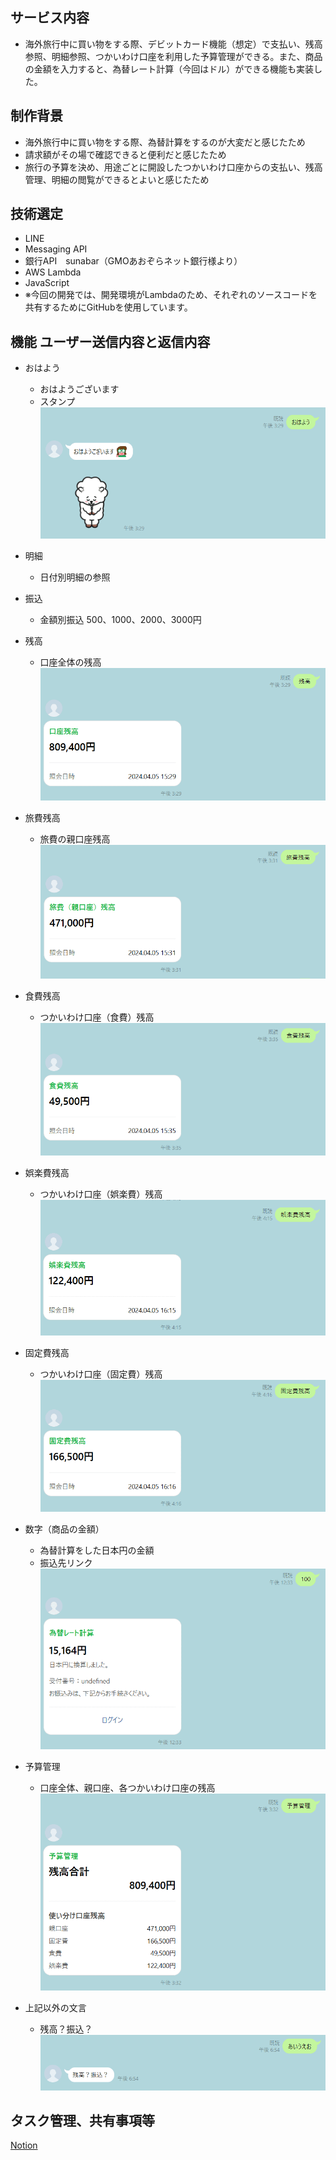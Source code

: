 ## サービス内容
- 海外旅行中に買い物をする際、デビットカード機能（想定）で支払い、残高参照、明細参照、つかいわけ口座を利用した予算管理ができる。また、商品の金額を入力すると、為替レート計算（今回はドル）ができる機能も実装した。


## 制作背景
- 海外旅行中に買い物をする際、為替計算をするのが大変だと感じたため
- 請求額がその場で確認できると便利だと感じたため
- 旅行の予算を決め、用途ごとに開設したつかいわけ口座からの支払い、残高管理、明細の閲覧ができるとよいと感じたため


## 技術選定
- LINE
- Messaging API
- 銀行API　sunabar（GMOあおぞらネット銀行様より）
- AWS Lambda
- JavaScript
- ※今回の開発では、開発環境がLambdaのため、それぞれのソースコードを共有するためにGitHubを使用しています。


## 機能   ユーザー送信内容と返信内容
- おはよう
    - おはようございます
    - スタンプ
![レスポンス画像](./img/res01.png)

- 明細
    - 日付別明細の参照

- 振込
    - 金額別振込  500、1000、2000、3000円

- 残高
    - 口座全体の残高
![レスポンス画像](./img/res02.png)

- 旅費残高
    - 旅費の親口座残高
![レスポンス画像](./img/res03.png)

- 食費残高
    - つかいわけ口座（食費）残高
![レスポンス画像](./img/res04.png)

- 娯楽費残高
    - つかいわけ口座（娯楽費）残高
![レスポンス画像](./img/res05.png)

- 固定費残高
    - つかいわけ口座（固定費）残高
![レスポンス画像](./img/res06.png)

- 数字（商品の金額）
    - 為替計算をした日本円の金額
    - 振込先リンク
![レスポンス画像](./img/res07.png)

- 予算管理
    - 口座全体、親口座、各つかいわけ口座の残高
![レスポンス画像](./img/res08.png)

- 上記以外の文言
    - 残高？振込？
![レスポンス画像](./img/res09.png)


## タスク管理、共有事項等
[Notion](https://www.notion.so/GMO-1af7554b551f4c2aa134bfcc0c3cc4a8)
